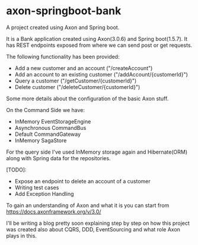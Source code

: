 # axon-springboot-bank
A project created using Axon and Spring boot.

It is a Bank application created using Axon(3.0.6) and Spring boot(1.5.7). It has REST endpoints exposed from where we can 
send post or get requests.

The following functionality has been provided:
  
  - Add a new customer and an account ("/createAccount")
  - Add an account to an existing customer ("/addAccount/{customerId}")
  - Query a customer ("/getCustomer/{customerId}")
  - Delete customer ("/deleteCustomer/{customerId}")
  
Some more details about the configuration of the basic Axon stuff.

On the Command Side we have:

  - InMemory EventStorageEngine
  - Asynchronous CommandBus
  - Default CommandGateway
  - InMemory SagaStore

For the query side I've used InMemory storage again and Hibernate(ORM) along with Spring data for the repositories.

[TODO]: 

  - Expose an endpoint to delete an account of a customer
  - Writing test cases
  - Add Exception Handling

To gain an understanding of Axon and what it is you can start from https://docs.axonframework.org/v/3.0/

I'll be writing a blog pretty soon explaining step by step on how this project was created also about CQRS, DDD, EventSourcing and what role Axon plays in this.
